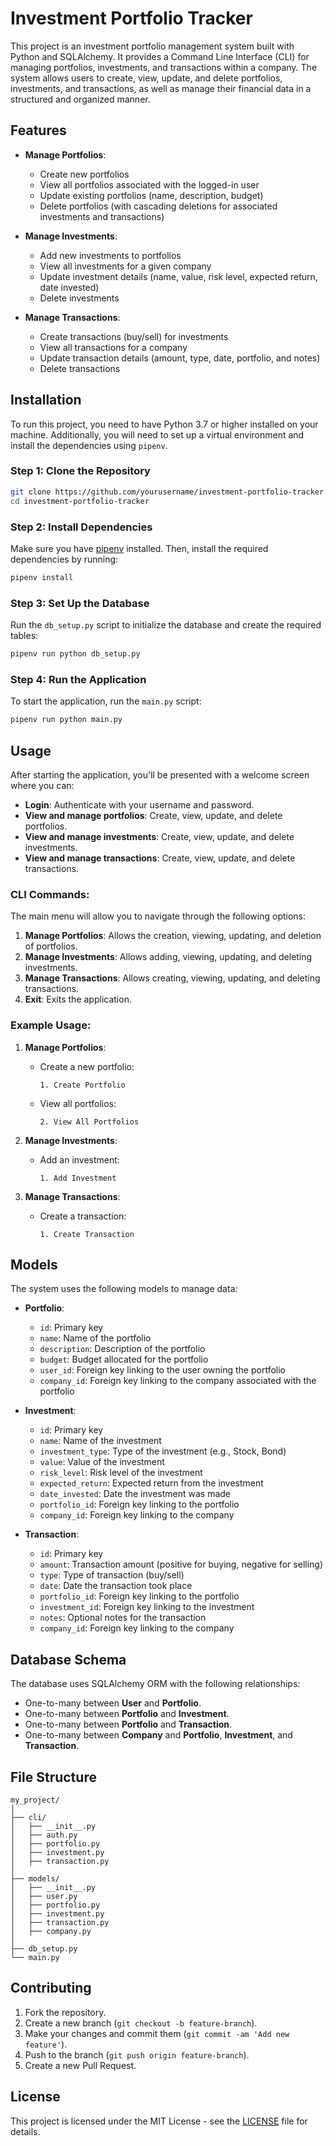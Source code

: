 
# Investment Portfolio Tracker

This project is an investment portfolio management system built with Python and SQLAlchemy. It provides a Command Line Interface (CLI) for managing portfolios, investments, and transactions within a company. The system allows users to create, view, update, and delete portfolios, investments, and transactions, as well as manage their financial data in a structured and organized manner.

## Features

- **Manage Portfolios**:
  - Create new portfolios
  - View all portfolios associated with the logged-in user
  - Update existing portfolios (name, description, budget)
  - Delete portfolios (with cascading deletions for associated investments and transactions)
  
- **Manage Investments**:
  - Add new investments to portfolios
  - View all investments for a given company
  - Update investment details (name, value, risk level, expected return, date invested)
  - Delete investments
  
- **Manage Transactions**:
  - Create transactions (buy/sell) for investments
  - View all transactions for a company
  - Update transaction details (amount, type, date, portfolio, and notes)
  - Delete transactions
  
## Installation

To run this project, you need to have Python 3.7 or higher installed on your machine. Additionally, you will need to set up a virtual environment and install the dependencies using `pipenv`.

### Step 1: Clone the Repository
```bash
git clone https://github.com/yourusername/investment-portfolio-tracker.git
cd investment-portfolio-tracker
```

### Step 2: Install Dependencies
Make sure you have [pipenv](https://pipenv.pypa.io/en/latest/) installed. Then, install the required dependencies by running:

```bash
pipenv install
```

### Step 3: Set Up the Database
Run the `db_setup.py` script to initialize the database and create the required tables:

```bash
pipenv run python db_setup.py
```

### Step 4: Run the Application
To start the application, run the `main.py` script:

```bash
pipenv run python main.py
```

## Usage

After starting the application, you'll be presented with a welcome screen where you can:

- **Login**: Authenticate with your username and password.
- **View and manage portfolios**: Create, view, update, and delete portfolios.
- **View and manage investments**: Create, view, update, and delete investments.
- **View and manage transactions**: Create, view, update, and delete transactions.

### CLI Commands:

The main menu will allow you to navigate through the following options:

1. **Manage Portfolios**: Allows the creation, viewing, updating, and deletion of portfolios.
2. **Manage Investments**: Allows adding, viewing, updating, and deleting investments.
3. **Manage Transactions**: Allows creating, viewing, updating, and deleting transactions.
4. **Exit**: Exits the application.

### Example Usage:

1. **Manage Portfolios**:
    - Create a new portfolio:
      ```
      1. Create Portfolio
      ```
    - View all portfolios:
      ```
      2. View All Portfolios
      ```

2. **Manage Investments**:
    - Add an investment:
      ```
      1. Add Investment
      ```

3. **Manage Transactions**:
    - Create a transaction:
      ```
      1. Create Transaction
      ```

## Models

The system uses the following models to manage data:

- **Portfolio**:
  - `id`: Primary key
  - `name`: Name of the portfolio
  - `description`: Description of the portfolio
  - `budget`: Budget allocated for the portfolio
  - `user_id`: Foreign key linking to the user owning the portfolio
  - `company_id`: Foreign key linking to the company associated with the portfolio

- **Investment**:
  - `id`: Primary key
  - `name`: Name of the investment
  - `investment_type`: Type of the investment (e.g., Stock, Bond)
  - `value`: Value of the investment
  - `risk_level`: Risk level of the investment
  - `expected_return`: Expected return from the investment
  - `date_invested`: Date the investment was made
  - `portfolio_id`: Foreign key linking to the portfolio
  - `company_id`: Foreign key linking to the company

- **Transaction**:
  - `id`: Primary key
  - `amount`: Transaction amount (positive for buying, negative for selling)
  - `type`: Type of transaction (buy/sell)
  - `date`: Date the transaction took place
  - `portfolio_id`: Foreign key linking to the portfolio
  - `investment_id`: Foreign key linking to the investment
  - `notes`: Optional notes for the transaction
  - `company_id`: Foreign key linking to the company

## Database Schema

The database uses SQLAlchemy ORM with the following relationships:

- One-to-many between **User** and **Portfolio**.
- One-to-many between **Portfolio** and **Investment**.
- One-to-many between **Portfolio** and **Transaction**.
- One-to-many between **Company** and **Portfolio**, **Investment**, and **Transaction**.

## File Structure

```
my_project/
│
├── cli/
│   ├── __init__.py
│   ├── auth.py
│   ├── portfolio.py
│   ├── investment.py
│   ├── transaction.py
│
├── models/
│   ├── __init__.py
│   ├── user.py
│   ├── portfolio.py
│   ├── investment.py
│   ├── transaction.py
│   ├── company.py
│
├── db_setup.py
└── main.py
```

## Contributing

1. Fork the repository.
2. Create a new branch (`git checkout -b feature-branch`).
3. Make your changes and commit them (`git commit -am 'Add new feature'`).
4. Push to the branch (`git push origin feature-branch`).
5. Create a new Pull Request.

## License

This project is licensed under the MIT License - see the [LICENSE](LICENSE) file for details.